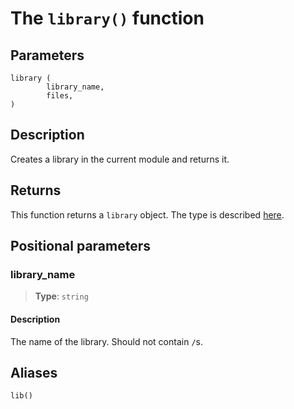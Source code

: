 # The `library()` function

## Parameters
```leafbuild
library (
        library_name,
        files,
)
```

## Description
Creates a library in the current module and returns it.

## Returns
This function returns a `library` object. The type is described [here](../../special_types/library.md).

## Positional parameters

### library_name
> **Type**: `string`

#### Description

The name of the library.
Should not contain `/`s.

## Aliases
`lib()`